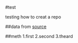 #test

testing how to creat a repo

##data from [source](www.google.com)

##meth
1.first
2.second
3.theard

